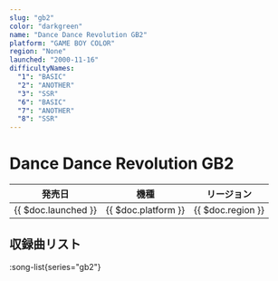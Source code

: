 ```yaml
---
slug: "gb2"
color: "darkgreen"
name: "Dance Dance Revolution GB2"
platform: "GAME BOY COLOR"
region: "None"
launched: "2000-11-16"
difficultyNames:
  "1": "BASIC"
  "2": "ANOTHER"
  "3": "SSR"
  "6": "BASIC"
  "7": "ANOTHER"
  "8": "SSR"
---
```


# Dance Dance Revolution GB2

|発売日|機種|リージョン|
|------|----|---------|
|{{ $doc.launched }}|{{ $doc.platform }}|{{ $doc.region }}|

## 収録曲リスト

:song-list{series="gb2"}

